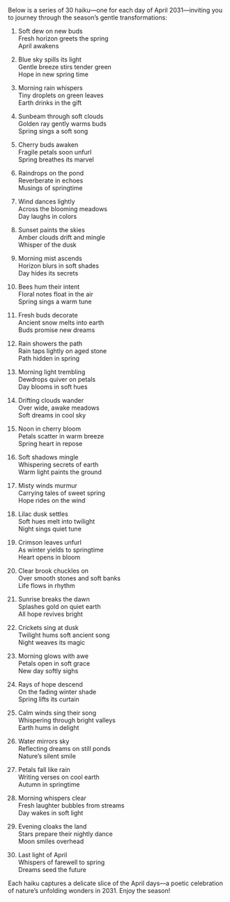 Below is a series of 30 haiku—one for each day of April 2031—inviting you to journey through the season’s gentle transformations:

1. Soft dew on new buds  
Fresh horizon greets the spring  
April awakens

2. Blue sky spills its light  
Gentle breeze stirs tender green  
Hope in new spring time

3. Morning rain whispers  
Tiny droplets on green leaves  
Earth drinks in the gift

4. Sunbeam through soft clouds  
Golden ray gently warms buds  
Spring sings a soft song

5. Cherry buds awaken  
Fragile petals soon unfurl  
Spring breathes its marvel

6. Raindrops on the pond  
Reverberate in echoes  
Musings of springtime

7. Wind dances lightly  
Across the blooming meadows  
Day laughs in colors

8. Sunset paints the skies  
Amber clouds drift and mingle  
Whisper of the dusk

9. Morning mist ascends  
Horizon blurs in soft shades  
Day hides its secrets

10. Bees hum their intent  
Floral notes float in the air  
Spring sings a warm tune

11. Fresh buds decorate  
Ancient snow melts into earth  
Buds promise new dreams

12. Rain showers the path  
Rain taps lightly on aged stone  
Path hidden in spring

13. Morning light trembling  
Dewdrops quiver on petals  
Day blooms in soft hues

14. Drifting clouds wander  
Over wide, awake meadows  
Soft dreams in cool sky

15. Noon in cherry bloom  
Petals scatter in warm breeze  
Spring heart in repose

16. Soft shadows mingle  
Whispering secrets of earth  
Warm light paints the ground

17. Misty winds murmur  
Carrying tales of sweet spring  
Hope rides on the wind

18. Lilac dusk settles  
Soft hues melt into twilight  
Night sings quiet tune

19. Crimson leaves unfurl  
As winter yields to springtime  
Heart opens in bloom

20. Clear brook chuckles on  
Over smooth stones and soft banks  
Life flows in rhythm

21. Sunrise breaks the dawn  
Splashes gold on quiet earth  
All hope revives bright

22. Crickets sing at dusk  
Twilight hums soft ancient song  
Night weaves its magic

23. Morning glows with awe  
Petals open in soft grace  
New day softly sighs

24. Rays of hope descend  
On the fading winter shade  
Spring lifts its curtain

25. Calm winds sing their song  
Whispering through bright valleys  
Earth hums in delight

26. Water mirrors sky  
Reflecting dreams on still ponds  
Nature’s silent smile

27. Petals fall like rain  
Writing verses on cool earth  
Autumn in springtime

28. Morning whispers clear  
Fresh laughter bubbles from streams  
Day wakes in soft light

29. Evening cloaks the land  
Stars prepare their nightly dance  
Moon smiles overhead

30. Last light of April  
Whispers of farewell to spring  
Dreams seed the future

Each haiku captures a delicate slice of the April days—a poetic celebration of nature’s unfolding wonders in 2031. Enjoy the season!

